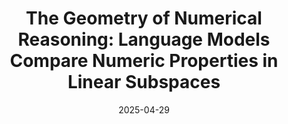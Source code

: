 ---
title: "The Geometry of Numerical Reasoning: Language Models Compare Numeric Properties in Linear Subspaces"
authors: Ahmed Oumar El-Shangiti, <b>Tatsuya Hiraoka</b>, Hilal AlQuabeh, Benjamin Heinzerling, Kentaro Inui
collection: publications
category: conference
date: 2025-04-29
venue: 'In 2025 Annual Conference of the Nations of the Americas Chapter of the Association for Computational Linguistics (NAACL)'
paperurl: 'https://arxiv.org/abs/2410.13194'
en: 
award: 
---